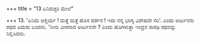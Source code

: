 +++
title = "13 ಏನಿದಚ್ಚರಿ ಮೇಲೆ"

+++
13. 'ಏನಿದು ಆಶ್ಚರ್ಯ ! ಮತ್ತೆ ಮತ್ತೆ ಹೊಸ ದರ್ಶನ ! ಇದು ನನ್ನ ಭಾಗ್ಯ ವಿಶೇಷವೇ ಸರಿ'. ಎಂದು ಅರ್ಜುನನು ರಥದ ಎದುರು ಬಂದನು. 'ನೀನು ವೀರನಾದ ಅರ್ಜುನನೇ ?  ಎಂದು ಹೊಗಳುತ್ತಾ ಇಂದ್ರನ ಸಾರಥಿ ರಥವನ್ನು ನಿಲ್ಲಿಸಿದನು.